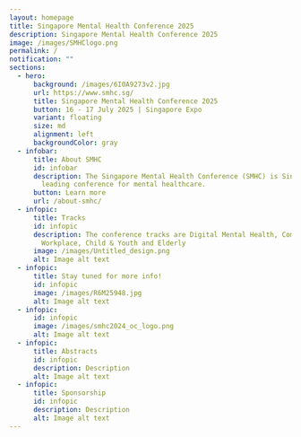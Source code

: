 ```yaml
---
layout: homepage
title: Singapore Mental Health Conference 2025
description: Singapore Mental Health Conference 2025
image: /images/SMHClogo.png
permalink: /
notification: ""
sections:
  - hero:
      background: /images/6I0A9273v2.jpg
      url: https://www.smhc.sg/
      title: Singapore Mental Health Conference 2025
      button: 16 - 17 July 2025 | Singapore Expo
      variant: floating
      size: md
      alignment: left
      backgroundColor: gray
  - infobar:
      title: About SMHC
      id: infobar
      description: The Singapore Mental Health Conference (SMHC) is Singapore's
        leading conference for mental healthcare.
      button: Learn more
      url: /about-smhc/
  - infopic:
      title: Tracks
      id: infopic
      description: The conference tracks are Digital Mental Health, Community &
        Workplace, Child & Youth and Elderly
      image: /images/Untitled_design.png
      alt: Image alt text
  - infopic:
      title: Stay tuned for more info!
      id: infopic
      image: /images/R6M25948.jpg
      alt: Image alt text
  - infopic:
      id: infopic
      image: /images/smhc2024_oc_logo.png
      alt: Image alt text
  - infopic:
      title: Abstracts
      id: infopic
      description: Description
      alt: Image alt text
  - infopic:
      title: Sponsorship
      id: infopic
      description: Description
      alt: Image alt text
---
```

